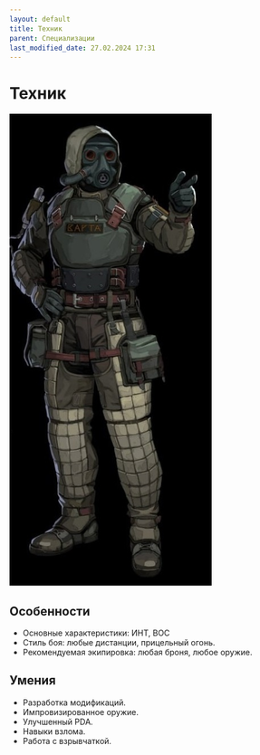 ```yaml
---
layout: default
title: Техник
parent: Специализации
last_modified_date: 27.02.2024 17:31
---
```


# Техник

![tehnik.jpg](..%2F..%2Fassets%2Fimages%2Ftehnik.jpg)


## Особенности

- Основные характеристики: ИНТ, ВОС
- Стиль боя: любые дистанции, прицельный огонь.
- Рекомендуемая экипировка: любая броня, любое оружие.


## Умения

- Разработка модификаций.
- Импровизированное оружие.
- Улучшенный PDA.
- Навыки взлома.
- Работа с взрывчаткой.
